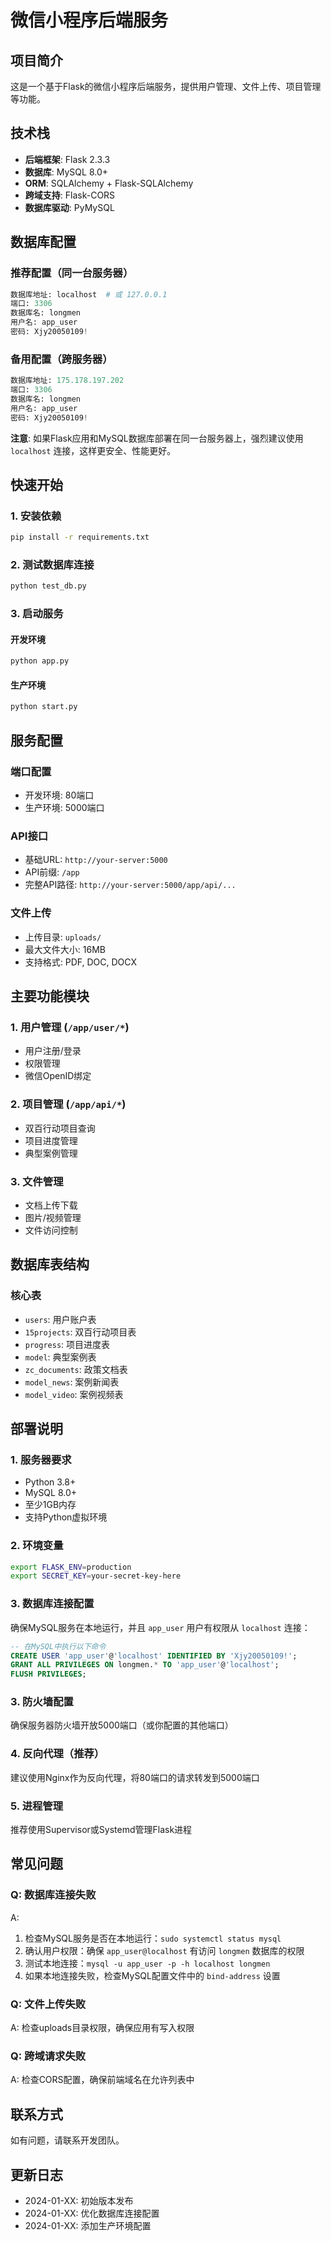 # 微信小程序后端服务

## 项目简介
这是一个基于Flask的微信小程序后端服务，提供用户管理、文件上传、项目管理等功能。

## 技术栈
- **后端框架**: Flask 2.3.3
- **数据库**: MySQL 8.0+
- **ORM**: SQLAlchemy + Flask-SQLAlchemy
- **跨域支持**: Flask-CORS
- **数据库驱动**: PyMySQL

## 数据库配置

### 推荐配置（同一台服务器）
```python
数据库地址: localhost  # 或 127.0.0.1
端口: 3306
数据库名: longmen
用户名: app_user
密码: Xjy20050109!
```

### 备用配置（跨服务器）
```python
数据库地址: 175.178.197.202
端口: 3306
数据库名: longmen
用户名: app_user
密码: Xjy20050109!
```

**注意**: 如果Flask应用和MySQL数据库部署在同一台服务器上，强烈建议使用 `localhost` 连接，这样更安全、性能更好。

## 快速开始

### 1. 安装依赖
```bash
pip install -r requirements.txt
```

### 2. 测试数据库连接
```bash
python test_db.py
```

### 3. 启动服务

#### 开发环境
```bash
python app.py
```

#### 生产环境
```bash
python start.py
```

## 服务配置

### 端口配置
- 开发环境: 80端口
- 生产环境: 5000端口

### API接口
- 基础URL: `http://your-server:5000`
- API前缀: `/app`
- 完整API路径: `http://your-server:5000/app/api/...`

### 文件上传
- 上传目录: `uploads/`
- 最大文件大小: 16MB
- 支持格式: PDF, DOC, DOCX

## 主要功能模块

### 1. 用户管理 (`/app/user/*`)
- 用户注册/登录
- 权限管理
- 微信OpenID绑定

### 2. 项目管理 (`/app/api/*`)
- 双百行动项目查询
- 项目进度管理
- 典型案例管理

### 3. 文件管理
- 文档上传下载
- 图片/视频管理
- 文件访问控制

## 数据库表结构

### 核心表
- `users`: 用户账户表
- `15projects`: 双百行动项目表
- `progress`: 项目进度表
- `model`: 典型案例表
- `zc_documents`: 政策文档表
- `model_news`: 案例新闻表
- `model_video`: 案例视频表

## 部署说明

### 1. 服务器要求
- Python 3.8+
- MySQL 8.0+
- 至少1GB内存
- 支持Python虚拟环境

### 2. 环境变量
```bash
export FLASK_ENV=production
export SECRET_KEY=your-secret-key-here
```

### 3. 数据库连接配置
确保MySQL服务在本地运行，并且 `app_user` 用户有权限从 `localhost` 连接：

```sql
-- 在MySQL中执行以下命令
CREATE USER 'app_user'@'localhost' IDENTIFIED BY 'Xjy20050109!';
GRANT ALL PRIVILEGES ON longmen.* TO 'app_user'@'localhost';
FLUSH PRIVILEGES;
```

### 3. 防火墙配置
确保服务器防火墙开放5000端口（或你配置的其他端口）

### 4. 反向代理（推荐）
建议使用Nginx作为反向代理，将80端口的请求转发到5000端口

### 5. 进程管理
推荐使用Supervisor或Systemd管理Flask进程

## 常见问题

### Q: 数据库连接失败
A: 
1. 检查MySQL服务是否在本地运行：`sudo systemctl status mysql`
2. 确认用户权限：确保 `app_user@localhost` 有访问 `longmen` 数据库的权限
3. 测试本地连接：`mysql -u app_user -p -h localhost longmen`
4. 如果本地连接失败，检查MySQL配置文件中的 `bind-address` 设置

### Q: 文件上传失败
A: 检查uploads目录权限，确保应用有写入权限

### Q: 跨域请求失败
A: 检查CORS配置，确保前端域名在允许列表中

## 联系方式
如有问题，请联系开发团队。

## 更新日志
- 2024-01-XX: 初始版本发布
- 2024-01-XX: 优化数据库连接配置
- 2024-01-XX: 添加生产环境配置
